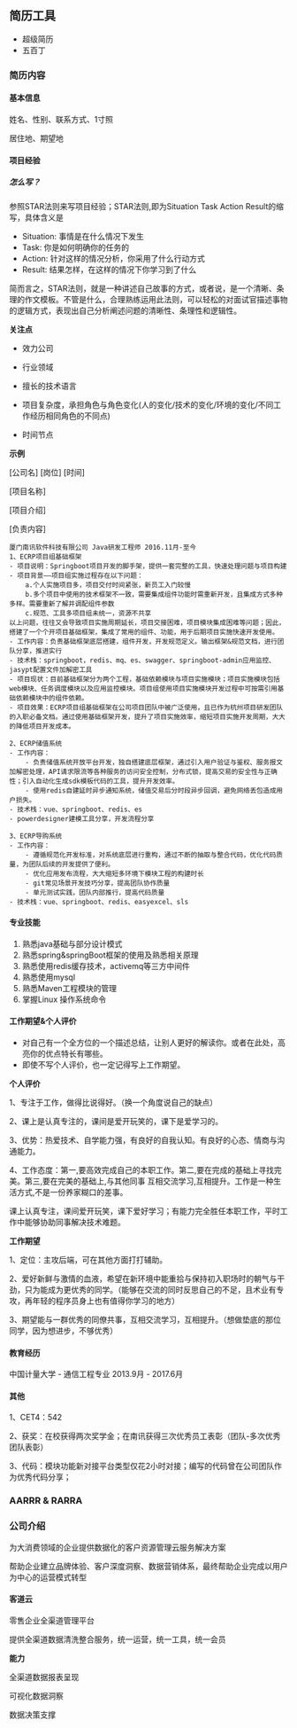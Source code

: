 ## 简历工具

- 超级简历
- 五百丁



### 简历内容

#### 基本信息

姓名、性别、联系方式、1寸照

居住地、期望地



#### 项目经验

##### 怎么写？

参照STAR法则来写项目经验；STAR法则,即为Situation Task Action Result的缩写，具体含义是

- Situation: 事情是在什么情况下发生
- Task: 你是如何明确你的任务的
- Action: 针对这样的情况分析，你采用了什么行动方式
- Result: 结果怎样，在这样的情况下你学习到了什么

简而言之，STAR法则，就是一种讲述自己故事的方式，或者说，是一个清晰、条理的作文模板。不管是什么，合理熟练运用此法则，可以轻松的对面试官描述事物的逻辑方式，表现出自己分析阐述问题的清晰性、条理性和逻辑性。



**关注点**

- 效力公司

- 行业领域
- 擅长的技术语言
- 项目复杂度，承担角色与角色变化(人的变化/技术的变化/环境的变化/不同工作经历相同角色的不同点)
- 时间节点



**示例**

[公司名] [岗位] [时间]

[项目名称]

[项目介绍]

[负责内容]



```
厦门南讯软件科技有限公司 Java研发工程师 2016.11月-至今
1、ECRP项目组基础框架
- 项目说明：Springboot项目开发的脚手架，提供一套完整的工具，快速处理问题与项目构建
- 项目背景——项目组实施过程存在以下问题：
	a.个人实施项目多，项目交付时间紧张，新员工入门较慢
	b.多个项目中使用的技术框架不一致，需要集成组件功能时需重新开发，且集成方式多种多样。需要重新了解并调配组件参数
	c.规范、工具多项目组未统一，资源不共享
以上问题，往往又会导致项目实施周期延长，项目交接困难，项目模块集成困难等问题；因此，搭建了一个个开项目基础框架，集成了常用的组件、功能，用于后期项目实施快速开发使用。
- 工作内容：负责基础框架底层搭建，组件开发，开发规范定义。输出框架&规范文档，进行团队分享，推进实行
- 技术栈：springboot，redis、mq、es、swagger、springboot-admin应用监控、jasypt配置文件加解密工具
- 项目现状：目前基础框架分为两个工程，基础依赖模块与项目实施模块；项目实施模块包括web模块、任务调度模块以及应用监控模块。项目组使用项目实施模块开发过程中可按需引用基础依赖模块中的组件依赖。
- 项目效果：ECRP项目组基础框架在公司项目团队中被广泛使用，且已作为杭州项目研发团队的入职必备文档。通过使用基础框架开发，提升了项目实施效率，缩短项目实施开发周期，大大的降低项目开发成本。

2、ECRP储值系统
- 工作内容：
	- 负责储值系统开放平台开发，独自搭建底层框架，通过引入用户验证与鉴权、服务报文加解密处理，API请求限流等各种服务的访问安全控制，分布式锁，提高交易的安全性与正确性；引入自动化生成sdk模板代码的工具，提升开发效率。
	- 使用redis自建延时异步通知系统，储值交易后分时段异步回调，避免网络丢包造成用户损失。
- 技术栈：vue、springboot、redis、es
- powerdesigner建模工具分享，开发流程分享

3、ECRP导购系统
- 工作内容：
	- 遵循规范化开发标准，对系统底层进行重构，通过不断的抽取与整合代码，优化代码质量，为团队后续的开发提供了便利。
	- 优化应用发布流程，大大缩短多环境下模块工程的构建时长
	- git常见场景开发技巧分享，提高团队协作质量
	- 单元测试实践，团队内部推行，提高代码质量
- 技术栈：vue、springboot、redis、easyexcel、sls
```



#### 专业技能

1. 熟悉java基础与部分设计模式
2. 熟悉spring&springBoot框架的使用及熟悉相关原理
3. 熟悉使用redis缓存技术，activemq等三方中间件
4. 熟悉使用mysql
5. 熟悉Maven工程模块的管理
6. 掌握Linux 操作系统命令



#### 工作期望&个人评价

- 对自己有一个全方位的一个描述总结，让别人更好的解读你。或者在此处，高亮你的优点特长有哪些。
- 即使不写个人评价，也一定记得写上工作期望。

**个人评价**

1、专注于工作，做得比说得好。（换一个角度说自己的缺点）

2、课上是认真专注的，课间是爱开玩笑的，课下是爱学习的。

3、优势：热爱技术、自学能力强，有良好的自我认知。有良好的心态、情商与沟通能力。

4、工作态度：第一,要高效完成自己的本职工作。第二,要在完成的基础上寻找完美。第三,要在完美的基础上,与其他同事 互相交流学习,互相提升。工作是一种生活方式,不是一份养家糊口的差事。

课上认真专注，课间爱开玩笑，课下爱好学习；有能力完全胜任本职工作，平时工作中能够协助同事解决技术难题。

**工作期望**

1、定位：主攻后端，可在其他方面打打辅助。

2、爱好新鲜与激情的血液，希望在新环境中能重拾与保持初入职场时的朝气与干劲，只为能成为更优秀的同学。（能够在交流的同时反思自己的不足，且术业有专攻，再年轻的程序员身上也有值得你学习的地方）

3、期望能与一群优秀的同僚共事，互相交流学习，互相提升。（想做垫底的那位同学，因为想进步，不够优秀）



#### 教育经历

中国计量大学 - 通信工程专业	2013.9月 - 2017.6月



#### 其他

1、CET4：542

2、获奖：在校获得两次奖学金；在南讯获得三次优秀员工表彰（团队-多次优秀团队表彰）

3、代码：模块功能新对接平台类型仅花2小时对接；编写的代码曾在公司团队作为优秀代码分享；



### AARRR & RARRA



### 公司介绍

为大消费领域的企业提供数据化的客户资源管理云服务解决方案

帮助企业建立品牌体验、客户深度洞察、数据营销体系，最终帮助企业完成以用户为中心的运营模式转型



#### 客道云

零售企业全渠道管理平台

提供全渠道数据清洗整合服务，统一运营，统一工具，统一会员	

**能力**

全渠道数据报表呈现

可视化数据洞察

数据决策支撑